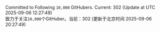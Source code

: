 Committed to Following `10,000` GitHubers. Current: <!-- FOLLOWING_COUNT -->302<!-- FOLLOWING_COUNT --> (Update at UTC <!-- LAST_UPDATED -->2025-09-06 12:27:49<!-- LAST_UPDATED -->)<br>
致力于关注`10,000`个GitHuber。当前：<!-- FOLLOWING_COUNT -->302<!-- FOLLOWING_COUNT --> (更新于北京时间 <!-- LAST_UPDATED_CST -->2025-09-06 20:27:49<!-- LAST_UPDATED_CST -->)
